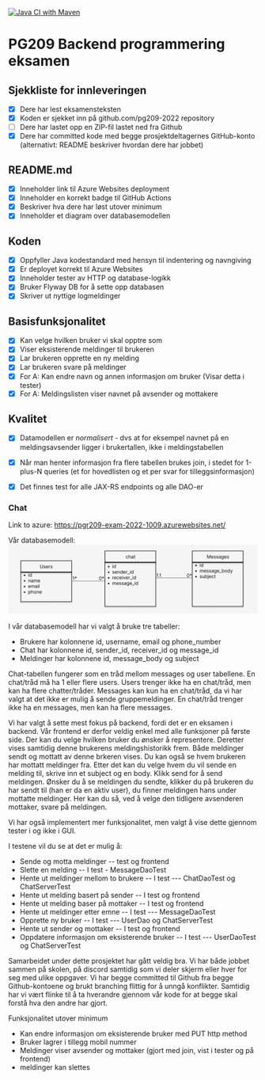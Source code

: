 [![Java CI with Maven](https://github.com/kristiania-pgr209-2022/pg209exam-Frodsand/actions/workflows/maven.yml/badge.svg)](https://github.com/kristiania-pgr209-2022/pg209exam-Frodsand/actions/workflows/maven.yml)

# PG209 Backend programmering eksamen

## Sjekkliste for innleveringen

* [x] Dere har lest eksamensteksten
* [x] Koden er sjekket inn på github.com/pg209-2022 repository
* [ ] Dere har lastet opp en ZIP-fil lastet ned fra Github
* [x] Dere har committed kode med begge prosjektdeltagernes GitHub-konto (alternativt: README beskriver hvordan dere har jobbet)

## README.md

* [x] Inneholder link til Azure Websites deployment
* [x] Inneholder en korrekt badge til GitHub Actions
* [x] Beskriver hva dere har løst utover minimum
* [x] Inneholder et diagram over databasemodellen

## Koden

* [x] Oppfyller Java kodestandard med hensyn til indentering og navngiving
* [x] Er deployet korrekt til Azure Websites
* [x] Inneholder tester av HTTP og database-logikk
* [x] Bruker Flyway DB for å sette opp databasen
* [x] Skriver ut nyttige logmeldinger

## Basisfunksjonalitet

* [x] Kan velge hvilken bruker vi skal opptre som
* [x] Viser eksisterende meldinger til brukeren
* [x] Lar brukeren opprette en ny melding
* [x] Lar brukeren svare på meldinger
* [x] For A: Kan endre navn og annen informasjon om bruker (Visar detta i tester)
* [x] For A: Meldingslisten viser navnet på avsender og mottakere

## Kvalitet

* [x] Datamodellen er *normalisert* - dvs at for eksempel navnet på en meldingsavsender ligger i brukertallen, ikke i meldingstabellen
* [x] Når man henter informasjon fra flere tabellen brukes join, i stedet for 1-plus-N queries (et for hovedlisten og et per svar for tilleggsinformasjon)
* [x] Det finnes test for alle JAX-RS endpoints og alle DAO-er


### Chat  
Link to azure:
https://pgr209-exam-2022-1009.azurewebsites.net/

Vår databasemodell:
![](document/database.png)

I vår databasemodell har vi valgt å bruke tre tabeller:
- Brukere har kolonnene id, username, email og phone_number
- Chat har kolonnene id, sender_id, receiver_id og message_id
- Meldinger har kolonnene id, message_body og subject

Chat-tabellen fungerer som en tråd mellom messages og user tabellene. En chat/tråd må ha 1 eller flere users. 
Users trenger ikke ha en chat/tråd, men kan ha flere chatter/tråder.
Messages kan kun ha en chat/tråd, da vi har valgt at det ikke er mulig å sende gruppemeldinger. 
En chat/tråd trenger ikke ha en messages, men kan ha flere messages.

Vi har valgt å sette mest fokus på backend, fordi det er en eksamen i backend. Vår frontend er derfor veldig enkel med alle funksjoner på første side.
Der kan du velge hvilken bruker du ønsker å representere. Deretter vises samtidig denne brukerens meldingshistorikk frem. 
Både meldinger sendt og mottatt av denne brkeren vises. Du kan også se hvem brukeren har mottatt meldinger fra.
Etter det kan du velge hvem du vil sende en melding til, skrive inn et subject og en body. Klikk send for å send meldingen.
Ønsker du å se meldingen du sendte, klikker du på brukeren du har sendt til (han er da en aktiv user), du finner meldingen hans under mottatte meldinger.
Her kan du så, ved å velge den tidligere avsenderen mottaker, svare på meldingen.

Vi har også implementert mer funksjonalitet, men valgt å vise dette gjennom tester i og ikke i GUI.

I testene vil du se at det er mulig å:

- Sende og motta meldinger
-- test og frontend
- Slette en melding
-- I test - MessageDaoTest
- Hente ut meldinger mellom to brukere 
-- I test 
--- ChatDaoTest og ChatServerTest
- Hente ut melding basert på sender
-- I test og frontend
- Hente ut melding baser på mottaker
-- I test og frontend
- Hente ut meldinger etter emne 
-- I test 
--- MessageDaoTest
- Opprette ny bruker
-- I test 
--- UserDao og ChatServerTest
- Hente ut sender og mottaker
-- I test og frontend
- Oppdatere informasjon om eksisterende bruker 
-- I test
--- UserDaoTest og ChatServerTest

Samarbeidet under dette prosjektet har gått veldig bra. Vi har både jobbet sammen på skolen, på discord samtidig 
som vi deler skjerm eller hver for seg med ulike oppgaver. 
Vi har begge committed til Github fra begge Github-kontoene og brukt branching flittig for å unngå konflikter.
Samtidig har vi vært flinke til å ta hverandre gjennom vår kode for at begge skal forstå hva den andre har gjort.

Funksjonalitet utover minimum
- Kan endre informasjon om eksisterende bruker med PUT http method
- Bruker lagrer i tillegg mobil nummer
- Meldinger viser avsender og mottaker (gjort med join, vist i tester og på frontend)
- meldinger kan slettes 







